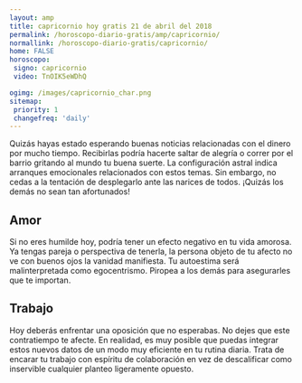 ```yaml
---
layout: amp
title: capricornio hoy gratis 21 de abril del 2018 
permalink: /horoscopo-diario-gratis/amp/capricornio/
normallink: /horoscopo-diario-gratis/capricornio/
home: FALSE
horoscopo:
 signo: capricornio
 video: TnOIK5eWDhQ

ogimg: /images/capricornio_char.png
sitemap:
 priority: 1
 changefreq: 'daily'
---
```



Quizás hayas estado esperando buenas noticias relacionadas con el dinero por mucho tiempo. Recibirlas podría hacerte saltar de alegría o correr por el barrio gritando al mundo tu buena suerte. La configuración astral indica arranques emocionales relacionados con estos temas. Sin embargo, no cedas a la tentación de desplegarlo ante las narices de todos. ¡Quizás los demás no sean tan afortunados!

## Amor

Si no eres humilde hoy, podría tener un efecto negativo en tu vida amorosa. Ya tengas pareja o perspectiva de tenerla, la persona objeto de tu afecto no ve con buenos ojos la vanidad manifiesta. Tu autoestima será malinterpretada como egocentrismo. Piropea a los demás para asegurarles que te importan.

## Trabajo

Hoy deberás enfrentar una oposición que no esperabas. No dejes que este contratiempo te afecte. En realidad, es muy posible que puedas integrar estos nuevos datos de un modo muy eficiente en tu rutina diaria. Trata de encarar tu trabajo con espíritu de colaboración en vez de descalificar como inservible cualquier planteo ligeramente opuesto.